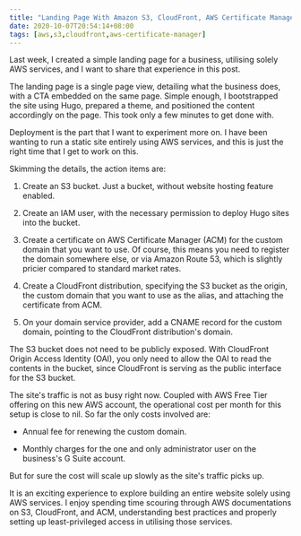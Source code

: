 ```yaml
---
title: "Landing Page With Amazon S3, CloudFront, AWS Certificate Manager"
date: 2020-10-07T20:54:14+08:00
tags: [aws,s3,cloudfront,aws-certificate-manager]
---
```

Last week, I created a simple landing page for a business, utilising solely AWS services, and I want to share that experience in this post.

The landing page is a single page view, detailing what the business does, with a CTA embedded on the same page. Simple enough, I bootstrapped the site using Hugo, prepared a theme, and positioned the content accordingly on the page. This took only a few minutes to get done with.

Deployment is the part that I want to experiment more on. I have been wanting to run a static site entirely using AWS services, and this is just the right time that I get to work on this.

Skimming the details, the action items are:

  1. Create an S3 bucket. Just a bucket, without website hosting feature enabled.

  1. Create an IAM user, with the necessary permission to deploy Hugo sites into the bucket.

  1. Create a certificate on AWS Certificate Manager (ACM) for the custom domain that you want to use. Of course, this means you need to register the domain somewhere else, or via Amazon Route 53, which is slightly pricier compared to standard market rates.

  1. Create a CloudFront distribution, specifying the S3 bucket as the origin, the custom domain that you want to use as the alias, and attaching the certificate from ACM.

  1. On your domain service provider, add a CNAME record for the custom domain, pointing to the CloudFront distribution's domain.

The S3 bucket does not need to be publicly exposed. With CloudFront Origin Access Identity (OAI), you only need to allow the OAI to read the contents in the bucket, since CloudFront is serving as the public interface for the S3 bucket.

The site's traffic is not as busy right now. Coupled with AWS Free Tier offering on this new AWS account, the operational cost per month for this setup is close to nil. So far the only costs involved are:

  - Annual fee for renewing the custom domain.

  - Monthly charges for the one and only administrator user on the business's G Suite account.

But for sure the cost will scale up slowly as the site's traffic picks up.

It is an exciting experience to explore building an entire website solely using AWS services. I enjoy spending time scouring through AWS documentations on S3, CloudFront, and ACM, understanding best practices and properly setting up least-privileged access in utilising those services.

